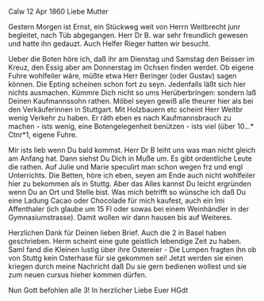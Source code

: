  Calw 12 Apr 1860
Liebe Mutter

Gestern Morgen ist Ernst, ein Stückweg weit von Herrn Weitbrecht junr begleitet, nach Tüb abgegangen. Herr Dr B. war sehr freundlich gewesen und hatte ihn gedauzt. Auch Helfer Rieger hatten wir besucht.

Ueber die Boten höre ich, daß ihr am Dienstag und Samstag den Beisser im Kreuz, den Essig aber am Donnerstag im Ochsen finden werdet. Ob eigene Fuhre wohlfeiler wäre, müßte etwa Herr Beringer (oder Gustav) sagen können. Die Epting scheinen schon fort zu seyn. Jedenfalls läßt sich hier nichts ausmachen. Kümmre Dich nicht so ums Herüberbringen: sondern laß Deinen Kaufmannssohn rathen. Möbel seyen gewiß alle theurer hier als bei den Verkäuferinnen in Stuttgart. Mit Holzbauern etc scheint Herr Weitbr wenig Verkehr zu haben. Er räth eben es nach Kaufmannsbrauch zu machen - ists wenig, eine Botengelegenheit benützen - ists viel (über 10...* Ctnr*1, eigene Fuhre.

Mir ists lieb wenn Du bald kommst. Herr Dr B leiht uns was man nicht gleich am Anfang hat. Dann siehst Du Dich in Muße um. Es gibt ordentliche Leute die rathen. Auf Julie und Marie speculirt man schon wegen frz und engl Unterrichts. Die Betten, höre ich eben, seyen am Ende auch nicht wohlfeiler hier zu bekommen als in Stuttg. Aber das Alles kannst Du leicht ergründen wenn Du an Ort und Stelle bist. Was mich betrifft so wünsche ich daß Du eine Ladung Cacao oder Chocolade für mich kaufest, auch ein Imi Affenthaler (ich glaube um 15 Fl oder sowas bei einem Weinhändler in der Gymnasiumstrasse). Damit wollen wir dann hausen bis auf Weiteres.

Herzlichen Dank für Deinen lieben Brief. Auch die 2 in Basel haben geschrieben. Herm scheint eine gute geistlich lebendige Zeit zu haben. Saml fand die Kleinen lustig über ihre Ostereier - Die Lumpen fragten ihn ob von Stuttg kein Osterhase für sie gekommen sei! Jetzt werden sie einen kriegen durch meine Nachricht daß Du sie gern bedienen wollest und sie zum neuen cursus hieher kommen dürfen.

Nun Gott befohlen alle 3!
 In herzlicher Liebe
 Euer HGdt
